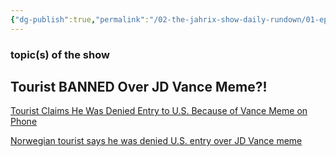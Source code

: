 ```yaml
---
{"dg-publish":true,"permalink":"/02-the-jahrix-show-daily-rundown/01-episodes/2025-06-28/","created":"2025-06-27T23:22:35.736-04:00","updated":"2025-06-27T23:47:44.252-04:00"}
---
```


### topic(s) of the show 
## **Tourist BANNED Over JD Vance Meme?!**
[Tourist Claims He Was Denied Entry to U.S. Because of Vance Meme on Phone](https://www.thedailybeast.com/tourist-mads-mikkelsen-claims-he-was-denied-entry-to-us-because-of-vance-meme-on-phone/)

[Norwegian tourist says he was denied U.S. entry over JD Vance meme](https://www.msnbc.com/all-in/watch/norwegian-tourist-says-he-was-denied-u-s-entry-over-jd-vance-meme-242338373653)
